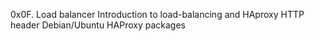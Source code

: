 0x0F. Load balancer 
Introduction to load-balancing and HAproxy
HTTP header
Debian/Ubuntu HAProxy packages
